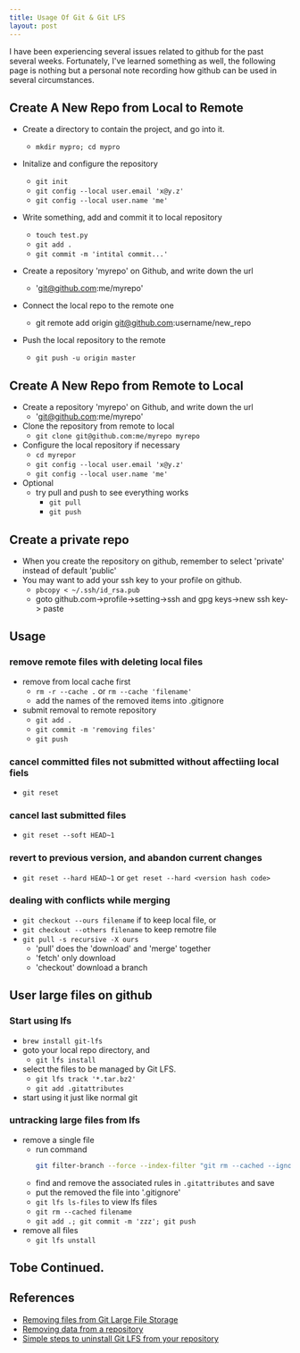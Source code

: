 ```yaml
---
title: Usage Of Git & Git LFS
layout: post
---
```

I have been experiencing several issues related to github for the past several weeks. Fortunately, I've learned something as well, the following page is nothing but a personal note recording how github can be used in several circumstances.

## Create A New Repo from Local to Remote
  - Create a directory to contain the project, and go into it.
    - ``mkdir mypro; cd mypro``

  - Initalize and configure the repository
    - ``git init``
    - ``git config --local user.email 'x@y.z'``
    - ``git config --local user.name 'me'``

  - Write something, add and commit it to local repository
    - ``touch test.py``
    - ``git add .``
    - ``git commit -m 'intital commit...'``

  - Create a repository 'myrepo' on Github, and write down the url
    - 'git@github.com:me/myrepo'

  - Connect the local repo to the remote one
    - git remote add origin git@github.com:username/new_repo

  - Push the local repository to the remote
    - ``git push -u origin master``

## Create A New Repo from Remote to Local
  - Create a repository 'myrepo' on Github, and write down the url
    - 'git@github.com:me/myrepo'
  - Clone the repository from remote to local
    - ``git clone git@github.com:me/myrepo myrepo``
  - Configure the local repository if necessary
    - ``cd myrepor``
    - ``git config --local user.email 'x@y.z'``
    - ``git config --local user.name 'me'``
  - Optional
    - try pull and push to see everything works
      - ``git pull``
      - ``git push``

## Create a private repo
  - When you create the repository on github, remember to select 'private' instead of default 'public'
  - You may want to add your ssh key to your profile on github.
    - ``pbcopy < ~/.ssh/id_rsa.pub``
    - goto github.com->profile->setting->ssh and gpg keys->new ssh key-> paste


## Usage

### remove remote files with deleting local files
  - remove from local cache first
    - ``rm -r --cache .`` or ``rm --cache 'filename'``
    - add the names of the removed items into .gitignore
  - submit removal to remote repository
    - ``git add .``
    - ``git commit -m 'removing files'``
    - ``git push``

### cancel committed files not submitted without affectiing local fiels
  - ``git reset``

### cancel last submitted files
  - ``git reset --soft HEAD~1``

### revert to previous version, and abandon current changes
  - ``git reset --hard HEAD~1`` or ``get reset --hard <version hash code>``

### dealing with conflicts while merging
  - ``git checkout --ours filename`` if to keep local file, or
  - ``git checkout --others filename`` to keep remotre file
  - ``git pull -s recursive -X ours``
    - 'pull' does the 'download' and 'merge' together
    - 'fetch' only download
    - 'checkout' download a branch

## User large files on github

### Start using lfs
  - ``brew install git-lfs``
  - goto your local repo directory, and
    - ``git lfs install``
  - select the files to be managed by Git LFS.
    - ``git lfs track '*.tar.bz2'``
    - ``git add .gitattributes``
  - start using it just like normal git

### untracking large files from lfs
  - remove a single file
    - run command
        ~~~bash
      git filter-branch --force --index-filter "git rm --cached --ignore-unmatch PATH-TO-YOUR-FILE-WITH-SENSITIVE-DATA" --prune-empty --tag-name-filter cat -- --all
      ~~~
    - find and remove the associated rules in ``.gitattributes`` and save
    - put the removed the file into '.gitignore'
    - ``git lfs ls-files`` to view lfs files
    - ``git rm --cached filename``
    - ``git add .; git commit -m 'zzz'; git push``
  - remove all files
    - ``git lfs unstall``


## Tobe Continued.

## References
 - [Removing files from Git Large File Storage](https://help.github.com/en/enterprise/2.14/user/articles/removing-files-from-git-large-file-storage)
 - [Removing data from a repository](https://help.github.com/en/enterprise/2.14/user/articles/removing-sensitive-data-from-a-repository)
 - [Simple steps to uninstall Git LFS from your repository](https://github.com/git-lfs/git-lfs/issues/3026)
